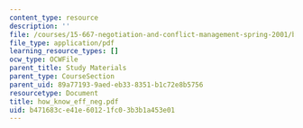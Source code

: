 ```yaml
---
content_type: resource
description: ''
file: /courses/15-667-negotiation-and-conflict-management-spring-2001/b471683ce41e60121fc03b3b1a453e01_how_know_eff_neg.pdf
file_type: application/pdf
learning_resource_types: []
ocw_type: OCWFile
parent_title: Study Materials
parent_type: CourseSection
parent_uid: 89a77193-9aed-eb33-8351-b1c72e8b5756
resourcetype: Document
title: how_know_eff_neg.pdf
uid: b471683c-e41e-6012-1fc0-3b3b1a453e01
---
```

